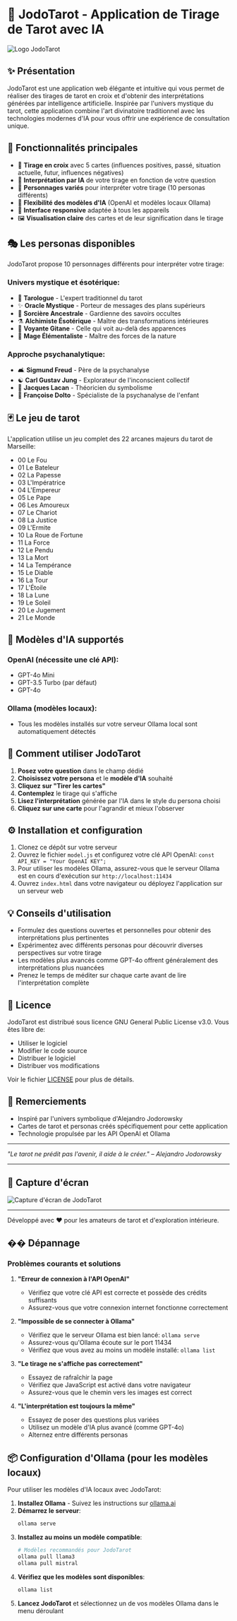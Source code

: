 # 🔮 JodoTarot - Application de Tirage de Tarot avec IA

![Logo JodoTarot](personas/tarologue.png)

## ✨ Présentation

JodoTarot est une application web élégante et intuitive qui vous permet de réaliser des tirages de tarot en croix et d'obtenir des interprétations générées par intelligence artificielle. Inspirée par l'univers mystique du tarot, cette application combine l'art divinatoire traditionnel avec les technologies modernes d'IA pour vous offrir une expérience de consultation unique.

## 🌟 Fonctionnalités principales

- 🎴 **Tirage en croix** avec 5 cartes (influences positives, passé, situation actuelle, futur, influences négatives)
- 🧠 **Interprétation par IA** de votre tirage en fonction de votre question
- 👤 **Personnages variés** pour interpréter votre tirage (10 personas différents)
- 🔄 **Flexibilité des modèles d'IA** (OpenAI et modèles locaux Ollama)
- 📱 **Interface responsive** adaptée à tous les appareils
- 🖼️ **Visualisation claire** des cartes et de leur signification dans le tirage

## 🎭 Les personas disponibles

JodoTarot propose 10 personnages différents pour interpréter votre tirage:

### Univers mystique et ésotérique:
- 🔮 **Tarologue** - L'expert traditionnel du tarot
- ✨ **Oracle Mystique** - Porteur de messages des plans supérieurs
- 🌙 **Sorcière Ancestrale** - Gardienne des savoirs occultes
- ⚗️ **Alchimiste Ésotérique** - Maître des transformations intérieures
- 🎯 **Voyante Gitane** - Celle qui voit au-delà des apparences
- 🌟 **Mage Élémentaliste** - Maître des forces de la nature

### Approche psychanalytique:
- 🛋️ **Sigmund Freud** - Père de la psychanalyse
- ☯️ **Carl Gustav Jung** - Explorateur de l'inconscient collectif
- 🔄 **Jacques Lacan** - Théoricien du symbolisme
- 👶 **Françoise Dolto** - Spécialiste de la psychanalyse de l'enfant

## 🃏 Le jeu de tarot

L'application utilise un jeu complet des 22 arcanes majeurs du tarot de Marseille:

- 00 Le Fou
- 01 Le Bateleur
- 02 La Papesse
- 03 L'Impératrice
- 04 L'Empereur
- 05 Le Pape
- 06 Les Amoureux
- 07 Le Chariot
- 08 La Justice
- 09 L'Ermite
- 10 La Roue de Fortune
- 11 La Force
- 12 Le Pendu
- 13 La Mort
- 14 La Tempérance
- 15 Le Diable
- 16 La Tour
- 17 L'Étoile
- 18 La Lune
- 19 Le Soleil
- 20 Le Jugement
- 21 Le Monde

## 🤖 Modèles d'IA supportés

### OpenAI (nécessite une clé API):
- GPT-4o Mini
- GPT-3.5 Turbo (par défaut)
- GPT-4o

### Ollama (modèles locaux):
- Tous les modèles installés sur votre serveur Ollama local sont automatiquement détectés

## 🚀 Comment utiliser JodoTarot

1. **Posez votre question** dans le champ dédié
2. **Choisissez votre persona** et le **modèle d'IA** souhaité
3. **Cliquez sur "Tirer les cartes"**
4. **Contemplez** le tirage qui s'affiche
5. **Lisez l'interprétation** générée par l'IA dans le style du persona choisi
6. **Cliquez sur une carte** pour l'agrandir et mieux l'observer

## ⚙️ Installation et configuration

1. Clonez ce dépôt sur votre serveur
2. Ouvrez le fichier `model.js` et configurez votre clé API OpenAI: `const API_KEY = "Your OpenAI KEY";`
3. Pour utiliser les modèles Ollama, assurez-vous que le serveur Ollama est en cours d'exécution sur `http://localhost:11434`
4. Ouvrez `index.html` dans votre navigateur ou déployez l'application sur un serveur web

## 💡 Conseils d'utilisation

- Formulez des questions ouvertes et personnelles pour obtenir des interprétations plus pertinentes
- Expérimentez avec différents personas pour découvrir diverses perspectives sur votre tirage
- Les modèles plus avancés comme GPT-4o offrent généralement des interprétations plus nuancées
- Prenez le temps de méditer sur chaque carte avant de lire l'interprétation complète

## 📝 Licence

JodoTarot est distribué sous licence GNU General Public License v3.0. Vous êtes libre de:
- Utiliser le logiciel
- Modifier le code source
- Distribuer le logiciel
- Distribuer vos modifications

Voir le fichier [LICENSE](LICENSE) pour plus de détails.

## 🙏 Remerciements

- Inspiré par l'univers symbolique d'Alejandro Jodorowsky
- Cartes de tarot et personas créés spécifiquement pour cette application
- Technologie propulsée par les API OpenAI et Ollama

---

*"Le tarot ne prédit pas l'avenir, il aide à le créer." – Alejandro Jodorowsky*

---

## 🔮 Capture d'écran

![Capture d'écran de JodoTarot](personas/tarologue.png)

---

Développé avec ❤️ pour les amateurs de tarot et d'exploration intérieure.

## �� Dépannage

### Problèmes courants et solutions

1. **"Erreur de connexion à l'API OpenAI"**
   - Vérifiez que votre clé API est correcte et possède des crédits suffisants
   - Assurez-vous que votre connexion internet fonctionne correctement

2. **"Impossible de se connecter à Ollama"**
   - Vérifiez que le serveur Ollama est bien lancé: `ollama serve`
   - Assurez-vous qu'Ollama écoute sur le port 11434
   - Vérifiez que vous avez au moins un modèle installé: `ollama list`

3. **"Le tirage ne s'affiche pas correctement"**
   - Essayez de rafraîchir la page
   - Vérifiez que JavaScript est activé dans votre navigateur
   - Assurez-vous que le chemin vers les images est correct

4. **"L'interprétation est toujours la même"**
   - Essayez de poser des questions plus variées
   - Utilisez un modèle d'IA plus avancé (comme GPT-4o)
   - Alternez entre différents personas

## 📦 Configuration d'Ollama (pour les modèles locaux)

Pour utiliser les modèles d'IA locaux avec JodoTarot:

1. **Installez Ollama** - Suivez les instructions sur [ollama.ai](https://ollama.ai)
2. **Démarrez le serveur**: 
   ```bash
   ollama serve
   ```
3. **Installez au moins un modèle compatible**:
   ```bash
   # Modèles recommandés pour JodoTarot
   ollama pull llama3
   ollama pull mistral
   ```
4. **Vérifiez que les modèles sont disponibles**:
   ```bash
   ollama list
   ```
5. **Lancez JodoTarot** et sélectionnez un de vos modèles Ollama dans le menu déroulant
